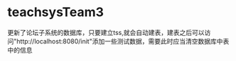 # teachsysTeam3
更新了论坛子系统的数据库，只要建立tss,就会自动建表，建表之后可以访问"http://localhost:8080/init"添加一些测试数据，需要此时应当清空数据库中表中的信息